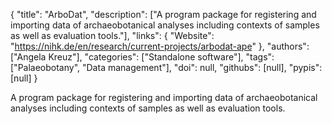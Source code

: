 {
  "title": "ArboDat",
  "description": ["A program package for registering and importing data of archaeobotanical analyses including contexts of samples as well as evaluation tools."],
  "links": {
    "Website": "https://nihk.de/en/research/current-projects/arbodat-ape"
  },
  "authors": ["Angela Kreuz"],
  "categories": ["Standalone software"],
  "tags": ["Palaeobotany", "Data management"],
  "doi": null,
  "githubs": [null],
  "pypis": [null]
}

<!-- Generated by csv2md.R – do not edit by hand -->

A program package for registering and importing data of archaeobotanical analyses including contexts of samples as well as evaluation tools.